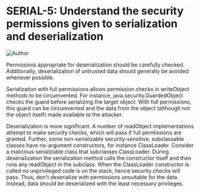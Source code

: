 # SERIAL-5: Understand the security permissions given to serialization and deserialization
![Author](https://img.shields.io/badge/Author-Oracle-blue.svg)


Permissions appropriate for deserialization should be carefully checked. Additionally, deserialization of untrusted data should generally be avoided whenever possible.

Serialization with full permissions allows permission checks in writeObject methods to be circumvented. For instance, java.security.GuardedObject checks the guard before serializing the target object. With full permissions, this guard can be circumvented and the data from the object (although not the object itself) made available to the attacker.

Deserialization is more significant. A number of readObject implementations attempt to make security checks, which will pass if full permissions are granted. Further, some non-serializable security-sensitive, subclassable classes have no-argument constructors, for instance ClassLoader. Consider a malicious serializable class that subclasses ClassLoader. During deserialization the serialization method calls the constructor itself and then runs any readObject in the subclass. When the ClassLoader constructor is called no unprivileged code is on the stack, hence security checks will pass. Thus, don't deserialize with permissions unsuitable for the data. Instead, data should be deserialized with the least necessary privileges.
